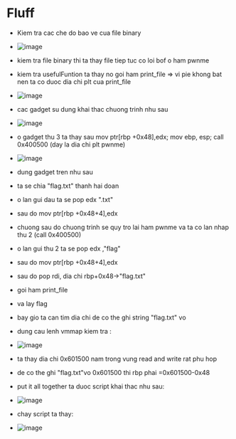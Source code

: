 # Fluff

* Kiem tra cac che do bao ve cua file binary
* ![image](https://user-images.githubusercontent.com/93699926/224471730-c09c06b0-7e0d-438e-9af7-90106fa21aed.png)
* kiem tra file binary thi ta thay file tiep tuc co loi bof o ham pwnme
* kiem tra usefulFuntion ta thay no goi ham print_file => vi pie khong bat nen ta co duoc dia chi plt cua print_file
* ![image](https://user-images.githubusercontent.com/93699926/224471780-2b95b092-50cd-4428-adf3-bb916c6bbc13.png)


* cac gadget su dung khai thac chuong trinh nhu sau
* ![image](https://user-images.githubusercontent.com/93699926/224471883-5a4c027c-2a2d-4890-a21e-c839435911c5.png)

* o gadget thu 3 ta thay sau mov ptr[rbp +0x48],edx; mov ebp, esp; call 0x400500 (day la dia chi plt pwnme)
* ![image](https://user-images.githubusercontent.com/93699926/224472007-e9e5b4e8-db18-49fc-ae0e-b05585172cdd.png)

* dung gadget tren nhu sau
* ta se chia "flag.txt" thanh hai doan
* o lan gui dau ta se pop edx ".txt"
* sau do mov ptr[rbp +0x48+4],edx
* chuong sau do chuong trinh se quy tro lai ham pwnme va ta co lan nhap thu 2 (call 0x400500)
* o lan gui thu 2 ta se pop edx ,"flag"
* sau do mov ptr[rbp +0x48+4],edx
* sau do pop rdi, dia chi rbp+0x48->"flag.txt"
* goi ham print_file
* va lay flag

* bay gio ta can tim dia chi de co the ghi string "flag.txt" vo
* dung cau lenh vmmap kiem tra :
* ![image](https://user-images.githubusercontent.com/93699926/224472364-93c7caf9-e4e2-4431-aad9-3406e31bbe1f.png)
* ta thay dia chi 0x601500 nam trong vung read and write rat phu hop
* de co the ghi "flag.txt"vo 0x601500 thi rbp phai =0x601500-0x48

* put it all together ta duoc script khai thac nhu sau:
* ![image](https://user-images.githubusercontent.com/93699926/224472440-501a0163-4676-42b0-8181-734a5bb124a8.png)

* chay script ta thay:
* ![image](https://user-images.githubusercontent.com/93699926/224472471-b8616d18-6c6d-437f-b8e3-5834e6e230bf.png)
